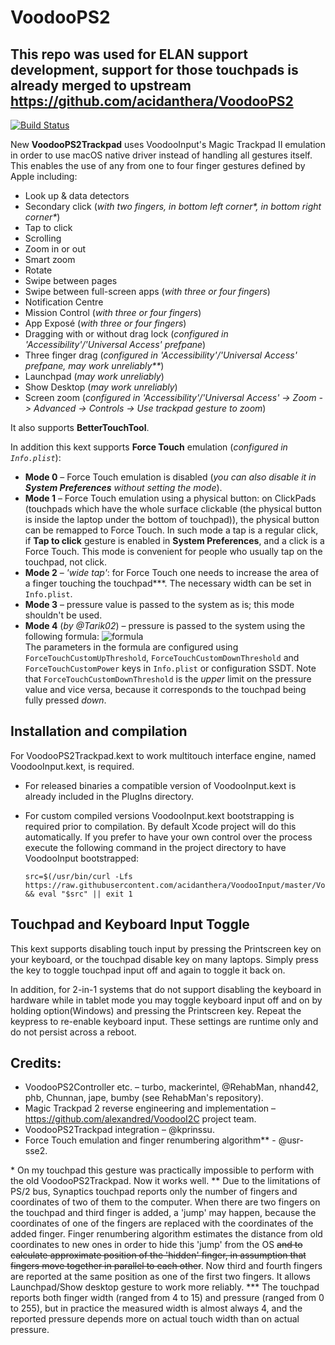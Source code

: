 VoodooPS2
=========


## This repo was used for ELAN support development, support for those touchpads is already merged to upstream https://github.com/acidanthera/VoodooPS2

[![Build Status](https://travis-ci.com/acidanthera/VoodooPS2.svg?branch=master)](https://travis-ci.com/acidanthera/VoodooPS2)

New **VoodooPS2Trackpad** uses VoodooInput's Magic Trackpad II emulation in order to use macOS native driver instead of handling all gestures itself. This enables the use of any from one to four finger gestures defined by Apple including:
* Look up & data detectors
* Secondary click (*with two fingers, in bottom left corner\*, in bottom right corner\**)
* Tap to click
* Scrolling
* Zoom in or out
* Smart zoom
* Rotate
* Swipe between pages
* Swipe between full-screen apps (*with three or four fingers*)
* Notification Centre
* Mission Control (*with three or four fingers*)
* App Exposé (*with three or four fingers*)
* Dragging with or without drag lock (*configured in 'Accessibility'/'Universal Access' prefpane*)
* Three finger drag (*configured in 'Accessibility'/'Universal Access' prefpane, may work unreliably\*\**)
* Launchpad (*may work unreliably*)
* Show Desktop (*may work unreliably*)
* Screen zoom (*configured in 'Accessibility'/'Universal Access' -> Zoom -> Advanced -> Controls -> Use trackpad gesture to zoom*)

It also supports **BetterTouchTool**.

In addition this kext supports **Force Touch** emulation (*configured in `Info.plist`*):
* **Mode 0** – Force Touch emulation is disabled (*you can also disable it in **System Preferences** without setting the mode*).
* **Mode 1** – Force Touch emulation using a physical button: on ClickPads (touchpads which have the whole surface clickable (the physical button is inside the laptop under the bottom of touchpad)), the physical button can be remapped to Force Touch. In such mode a tap is a regular click, if **Tap to click** gesture is enabled in **System Preferences**, and a click is a Force Touch. This mode is convenient for people who usually tap on the touchpad, not click.
* **Mode 2** – *'wide tap'*: for Force Touch one needs to increase the area of a finger touching the touchpad\*\*\*. The necessary width can be set in `Info.plist`.
* **Mode 3** – pressure value is passed to the system as is; this mode shouldn't be used.
* **Mode 4** (*by @Tarik02*) – pressure is passed to the system using the following formula: ![formula](Docs/force_touch.png)  
The parameters in the formula are configured using `ForceTouchCustomUpThreshold`, `ForceTouchCustomDownThreshold` and `ForceTouchCustomPower` keys in `Info.plist` or configuration SSDT. Note that `ForceTouchCustomDownThreshold` is the *upper* limit on the pressure value and vice versa, because it corresponds to the touchpad being fully pressed *down*.

## Installation and compilation

For VoodooPS2Trackpad.kext to work multitouch interface engine, named VoodooInput.kext, is required.

- For released binaries a compatible version of VoodooInput.kext is already included in the PlugIns directory.
- For custom compiled versions VoodooInput.kext bootstrapping is required prior to compilation.
    By default Xcode project will do this automatically. If you prefer to have your own control over the
    process execute the following command in the project directory to have VoodooInput bootstrapped:

    ```
    src=$(/usr/bin/curl -Lfs https://raw.githubusercontent.com/acidanthera/VoodooInput/master/VoodooInput/Scripts/bootstrap.sh) && eval "$src" || exit 1
    ```

## Touchpad and Keyboard Input Toggle

This kext supports disabling touch input by pressing the Printscreen key on your keyboard, or the touchpad disable key on many laptops.  Simply press the key to toggle touchpad input off and again to toggle it back on.

In addition, for 2-in-1 systems that do not support disabling the keyboard in hardware while in tablet mode you may toggle keyboard input off and on by holding option(Windows) and pressing the Printscreen key.  Repeat the keypress to re-enable keyboard input.  These settings are runtime only and do not persist across a reboot.

## Credits:
* VoodooPS2Controller etc. – turbo, mackerintel, @RehabMan, nhand42, phb, Chunnan, jape, bumby (see RehabMan's repository).
* Magic Trackpad 2 reverse engineering and implementation – https://github.com/alexandred/VoodooI2C project team.
* VoodooPS2Trackpad integration – @kprinssu.
* Force Touch emulation and finger renumbering algorithm** - @usr-sse2.

\* On my touchpad this gesture was practically impossible to perform with the old VoodooPS2Trackpad. Now it works well.
\*\* Due to the limitations of PS/2 bus, Synaptics touchpad reports only the number of fingers and coordinates of two of them to the computer. When there are two fingers on the touchpad and third finger is added, a 'jump' may happen, because the coordinates of one of the fingers are replaced with the coordinates of the added finger. Finger renumbering algorithm estimates the distance from old coordinates to new ones in order to hide this 'jump' from the OS ~~and to calculate approximate position of the 'hidden' finger, in assumption that fingers move together in parallel to each other~~. Now third and fourth fingers are reported at the same position as one of the first two fingers. It allows Launchpad/Show desktop gesture to work more reliably.
\*\*\* The touchpad reports both finger width (ranged from 4 to 15) and pressure (ranged from 0 to 255), but in practice the measured width is almost always 4, and the reported pressure depends more on actual touch width than on actual pressure.
